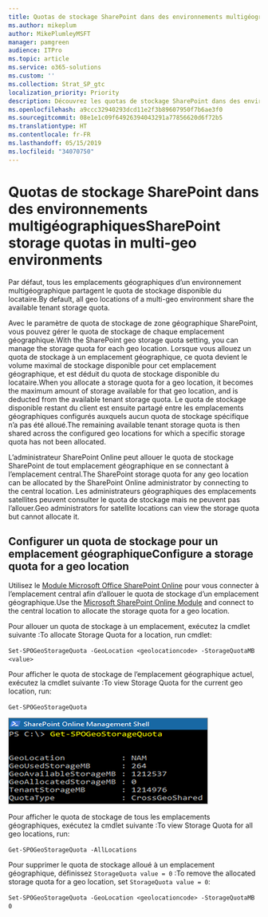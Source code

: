 ```yaml
---
title: Quotas de stockage SharePoint dans des environnements multigéographiques
ms.author: mikeplum
author: MikePlumleyMSFT
manager: pamgreen
audience: ITPro
ms.topic: article
ms.service: o365-solutions
ms.custom: ''
ms.collection: Strat_SP_gtc
localization_priority: Priority
description: Découvrez les quotas de stockage SharePoint dans des environnements multigéographiques.
ms.openlocfilehash: a9ccc32940293dcd11e2f3b89607950f7b6ae3f0
ms.sourcegitcommit: 08e1e1c09f64926394043291a77856620d6f72b5
ms.translationtype: HT
ms.contentlocale: fr-FR
ms.lasthandoff: 05/15/2019
ms.locfileid: "34070750"
---
```

# <a name="sharepoint-storage-quotas-in-multi-geo-environments"></a><span data-ttu-id="a3fd3-103">Quotas de stockage SharePoint dans des environnements multigéographiques</span><span class="sxs-lookup"><span data-stu-id="a3fd3-103">SharePoint storage quotas in multi-geo environments</span></span>

<span data-ttu-id="a3fd3-104">Par défaut, tous les emplacements géographiques d’un environnement multigéographique partagent le quota de stockage disponible du locataire.</span><span class="sxs-lookup"><span data-stu-id="a3fd3-104">By default, all geo locations of a multi-geo environment share the available tenant storage quota.</span></span>

<span data-ttu-id="a3fd3-105">Avec le paramètre de quota de stockage de zone géographique SharePoint, vous pouvez gérer le quota de stockage de chaque emplacement géographique.</span><span class="sxs-lookup"><span data-stu-id="a3fd3-105">With the SharePoint geo storage quota setting, you can manage the storage quota for each geo location.</span></span> <span data-ttu-id="a3fd3-106">Lorsque vous allouez un quota de stockage à un emplacement géographique, ce quota devient le volume maximal de stockage disponible pour cet emplacement géographique, et est déduit du quota de stockage disponible du locataire.</span><span class="sxs-lookup"><span data-stu-id="a3fd3-106">When you allocate a storage quota for a geo location, it becomes the maximum amount of storage available for that geo location, and is deducted from the available tenant storage quota.</span></span> <span data-ttu-id="a3fd3-107">Le quota de stockage disponible restant du client est ensuite partagé entre les emplacements géographiques configurés auxquels aucun quota de stockage spécifique n’a pas été alloué.</span><span class="sxs-lookup"><span data-stu-id="a3fd3-107">The remaining available tenant storage quota is then shared across the configured geo locations for which a specific storage quota has not been allocated.</span></span>

<span data-ttu-id="a3fd3-108">L’administrateur SharePoint Online peut allouer le quota de stockage SharePoint de tout emplacement géographique en se connectant à l’emplacement central.</span><span class="sxs-lookup"><span data-stu-id="a3fd3-108">The SharePoint storage quota for any geo location can be allocated by the SharePoint Online administrator by connecting to the central location.</span></span> <span data-ttu-id="a3fd3-109">Les administrateurs géographiques des emplacements satellites peuvent consulter le quota de stockage mais ne peuvent pas l’allouer.</span><span class="sxs-lookup"><span data-stu-id="a3fd3-109">Geo administrators for satellite locations can view the storage quota but cannot allocate it.</span></span>

## <a name="configure-a-storage-quota-for-a-geo-location"></a><span data-ttu-id="a3fd3-110">Configurer un quota de stockage pour un emplacement géographique</span><span class="sxs-lookup"><span data-stu-id="a3fd3-110">Configure a storage quota for a geo location</span></span>

<span data-ttu-id="a3fd3-111">Utilisez le [Module Microsoft Office SharePoint Online](https://www.microsoft.com/en-us/download/details.aspx?id=35588 ) pour vous connecter à l’emplacement central afin d’allouer le quota de stockage d’un emplacement géographique.</span><span class="sxs-lookup"><span data-stu-id="a3fd3-111">Use the [Microsoft SharePoint Online Module](https://www.microsoft.com/en-us/download/details.aspx?id=35588 ) and connect to the central location to allocate the storage quota for a geo location.</span></span> 

<span data-ttu-id="a3fd3-112">Pour allouer un quota de stockage à un emplacement, exécutez la cmdlet suivante :</span><span class="sxs-lookup"><span data-stu-id="a3fd3-112">To allocate Storage Quota for a location, run cmdlet:</span></span>

`Set-SPOGeoStorageQuota -GeoLocation <geolocationcode> -StorageQuotaMB <value>`

<span data-ttu-id="a3fd3-113">Pour afficher le quota de stockage de l’emplacement géographique actuel, exécutez la cmdlet suivante :</span><span class="sxs-lookup"><span data-stu-id="a3fd3-113">To view Storage Quota for the current geo location, run:</span></span>

`Get-SPOGeoStorageQuota`

![Capture d’écran d’une fenêtre de PowerShell affichant la cmdlet Get-SPOGeoStorageQuota](media/multi-geo-storage-quota.png)

<span data-ttu-id="a3fd3-115">Pour afficher le quota de stockage de tous les emplacements géographiques, exécutez la cmdlet suivante :</span><span class="sxs-lookup"><span data-stu-id="a3fd3-115">To view Storage Quota for all geo locations, run:</span></span>

`Get-SPOGeoStorageQuota -AllLocations`

<span data-ttu-id="a3fd3-116">Pour supprimer le quota de stockage alloué à un emplacement géographique, définissez `StorageQuota value = 0` :</span><span class="sxs-lookup"><span data-stu-id="a3fd3-116">To remove the allocated storage quota for a geo location, set `StorageQuota value = 0`:</span></span>

`Set-SPOGeoStorageQuota -GeoLocation <geolocationcode> -StorageQuotaMB 0`
